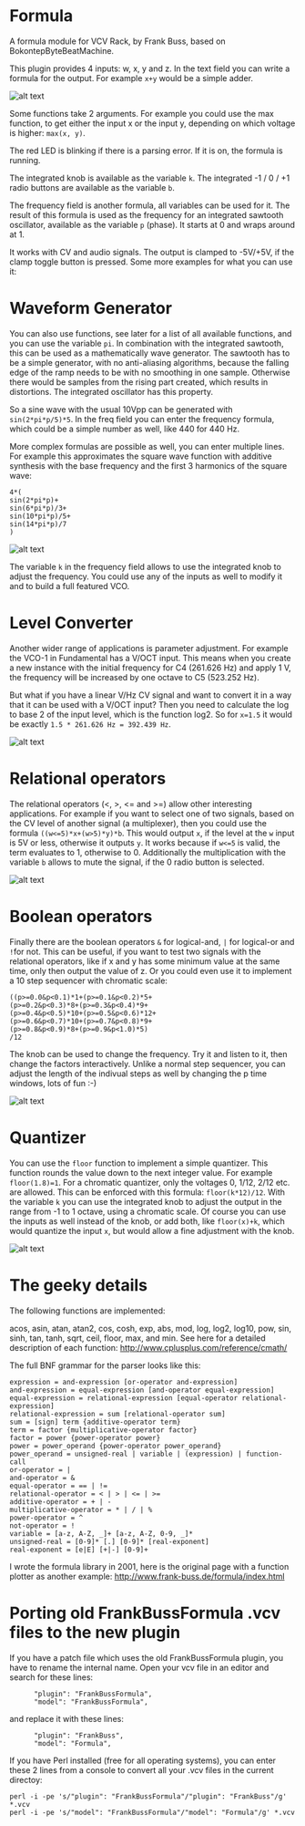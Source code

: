 # Formula

A formula module for VCV Rack, by Frank Buss, based on BokontepByteBeatMachine.

This plugin provides 4 inputs: w, x, y and z. In the text field you can write a
formula for the output. For example `x+y` would be a simple adder.

![alt text](add.png "Add example")

Some functions take 2 arguments. For example you could use the max function, to
get either the input x or the input y, depending on which voltage is higher:
`max(x, y)`.

The red LED is blinking if there is a parsing error. If it is on, the formula is
running.

The integrated knob is available as the variable `k`. The integrated -1 / 0 / +1
radio buttons are available as the variable `b`.

The frequency field is another formula, all variables can be used for it. The
result of this formula is used as the frequency for an integrated sawtooth
oscillator, available as the variable `p` (phase). It starts at 0 and wraps
around at 1.

It works with CV and audio signals. The output is clamped to -5V/+5V, if the
clamp toggle button is pressed. Some more examples for what you can use it:

# Waveform Generator

You can also use functions, see later for a list of all available functions, and
you can use the variable `pi`. In combination with the integrated sawtooth, this
can be used as a mathematically wave generator. The sawtooth has to be a simple
generator, with no anti-aliasing algorithms, because the falling edge of the
ramp needs to be with no smoothing in one sample. Otherwise there would be
samples from the rising part created, which results in distortions. The
integrated oscillator has this property.

So a sine wave with the usual 10Vpp can be generated with `sin(2*pi*p/5)*5`. In
the freq field you can enter the frequency formula, which could be a simple
number as well, like 440 for 440 Hz.

More complex formulas are possible as well, you can enter multiple lines. For
example this approximates the square wave function with additive synthesis with
the base frequency and the first 3 harmonics of the square wave:

```
4*(
sin(2*pi*p)+
sin(6*pi*p)/3+
sin(10*pi*p)/5+
sin(14*pi*p)/7
)
```

![alt text](formula.png "Additive synthesis example")

The variable `k` in the frequency field allows to use the integrated knob to
adjust the frequency. You could use any of the inputs as well to modify it and
to build a full featured VCO.

# Level Converter

Another wider range of applications is parameter adjustment. For example the
VCO-1 in Fundamental has a V/OCT input. This means when you create a new
instance with the initial frequency for C4 (261.626 Hz) and apply 1 V, the
frequency will be increased by one octave to C5 (523.252 Hz).

But what if you have a linear V/Hz CV signal and want to convert it in a way
that it can be used with a V/OCT input? Then you need to calculate the log to
base 2 of the input level, which is the function log2. So for `x=1.5` it would
be exactly `1.5 * 261.626 Hz = 392.439 Hz`.

![alt text](oct-hz.png "Level converter")

# Relational operators

The relational operators (<, >, <= and >=) allow other interesting applications.
For example if you want to select one of two signals, based on the CV level of
another signal (a multiplexer), then you could use the formula
`((w<=5)*x+(w>5)*y)*b`. This would output `x`, if the level at the `w` input is
5V or less, otherwise it outputs `y`. It works because if `w<=5` is valid, the
term evaluates to 1, otherwise to 0. Additionally the multiplication with the
variable `b` allows to mute the signal, if the 0 radio button is selected.

![alt text](mux.png "Multiplexer")

# Boolean operators

Finally there are the boolean operators `&` for logical-and, `|` for logical-or
and `!`for not. This can be useful, if you want to test two signals with the
relational operators, like if x and y has some minimum value at the same time,
only then output the value of z. Or you could even use it to implement a 10 step
sequencer with chromatic scale:

```
((p>=0.0&p<0.1)*1+(p>=0.1&p<0.2)*5+
(p>=0.2&p<0.3)*8+(p>=0.3&p<0.4)*9+
(p>=0.4&p<0.5)*10+(p>=0.5&p<0.6)*12+
(p>=0.6&p<0.7)*10+(p>=0.7&p<0.8)*9+
(p>=0.8&p<0.9)*8+(p>=0.9&p<1.0)*5)
/12
```

The knob can be used to change the frequency. Try it and listen to it, then
change the factors interactively. Unlike a normal step sequencer, you can adjust
the length of the indivual steps as well by changing the p time windows, lots of
fun :-)

![alt text](sequencer.png "Sequencer")

# Quantizer

You can use the `floor` function to implement a simple quantizer. This function
rounds the value down to the next integer value. For example `floor(1.8)=1`. For
a chromatic quantizer, only the voltages 0, 1/12, 2/12 etc. are allowed. This
can be enforced with this formula: `floor(k*12)/12`. With the variable `k` you
can use the integrated knob to adjust the output in the range from -1 to 1
octave, using a chromatic scale. Of course you can use the inputs as well
instead of the knob, or add both, like `floor(x)+k`, which would quantize the
input `x`, but would allow a fine adjustment with the knob.

![alt text](quantizer.png "Quantizer")

# The geeky details

The following functions are implemented:

acos, asin, atan, atan2, cos, cosh, exp, abs, mod, log, log2, log10, pow, sin,
sinh, tan, tanh, sqrt, ceil, floor, max, and min. See here for a detailed
description of each function: http://www.cplusplus.com/reference/cmath/

The full BNF grammar for the parser looks like this:

```
expression = and-expression [or-operator and-expression]
and-expression = equal-expression [and-operator equal-expression]
equal-expression = relational-expression [equal-operator relational-expression]
relational-expression = sum [relational-operator sum]
sum = [sign] term {additive-operator term}
term = factor {multiplicative-operator factor}
factor = power {power-operator power}
power = power_operand {power-operator power_operand}
power_operand = unsigned-real | variable | (expression) | function-call
or-operator = |
and-operator = &
equal-operator = == | !=
relational-operator = < | > | <= | >=
additive-operator = + | -
multiplicative-operator = * | / | %
power-operator = ^
not-operator = !
variable = [a-z, A-Z, _]+ [a-z, A-Z, 0-9, _]*
unsigned-real = [0-9]* [.] [0-9]* [real-exponent]
real-exponent = [e|E] [+|-] [0-9]+
```

I wrote the formula library in 2001, here is the original page with a function
plotter as another example: http://www.frank-buss.de/formula/index.html

# Porting old FrankBussFormula .vcv files to the new plugin
If you have a patch file which uses the old FrankBussFormula plugin, you have to rename the internal name. Open your vcv file in an editor and search for these lines:
```
      "plugin": "FrankBussFormula",
      "model": "FrankBussFormula",
```
and replace it with these lines:
```
      "plugin": "FrankBuss",
      "model": "Formula",
```
If you have Perl installed (free for all operating systems), you can enter these 2 lines from a console to convert all your .vcv files in the current directoy:
```
perl -i -pe 's/"plugin": "FrankBussFormula"/"plugin": "FrankBuss"/g' *.vcv
perl -i -pe 's/"model": "FrankBussFormula"/"model": "Formula"/g' *.vcv
```
